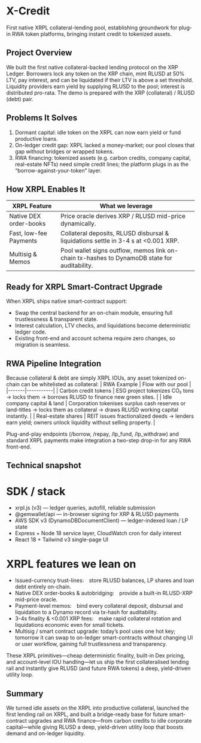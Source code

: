 # X-Credit

First native XRPL collateral-lending pool, establishing groundwork for plug-in RWA token platforms, bringing instant credit to tokenized assets.

## Project Overview
We built the first native collateral-backed lending protocol on the XRP Ledger. Borrowers lock any token on the XRP chain, mint RLUSD at 50% LTV, pay interest, and can be liquidated if their LTV is above a set threshold. Liquidity providers earn yield by supplying RLUSD to the pool; interest is distributed pro-rata. The demo is prepared with the XRP (collateral) / RLUSD (debt) pair.

## Problems It Solves
1. Dormant capital: idle token on the XRPL can now earn yield or fund productive loans.
2. On-ledger credit gap: XRPL lacked a money-market; our pool closes that gap without bridges or wrapped tokens.
3. RWA financing: tokenized assets (e.g. carbon credits, company capital, real-estate NFTs) need simple credit lines; the platform plugs in as the “borrow-against-your-token” layer.

## How XRPL Enables It
| XRPL Feature | What we leverage |
|-------|-----------|
| Native DEX order-books | Price oracle derives XRP / RLUSD mid-price dynamically. |
| Fast, low-fee Payments | Collateral deposits, RLUSD disbursal & liquidations settle in 3-4 s at <0.001 XRP. |
| Multisig & Memos | Pool wallet signs outflow, memos link on-chain tx-hashes to DynamoDB state for auditability. |

## Ready for XRPL Smart-Contract Upgrade
When XRPL ships native smart-contract support:
- Swap the central backend for an on-chain module, ensuring full trustlessness & transparent state.
- Interest calculation, LTV checks, and liquidations become deterministic ledger code.
- Existing front-end and account schema require zero changes, so migration is seamless.

## RWA Pipeline Integration
Because collateral & debt are simply XRPL IOUs, any asset tokenized on-chain can be whitelisted as collateral:
| RWA Example | Flow with our pool |
|-------|-----------|
| Carbon credit tokens |	ESG project tokenizes CO₂ tons → locks them → borrows RLUSD to finance new green sites. |
| Idle company capital & land | Corporation tokenises surplus cash reserves or land-titles → locks them as collateral → draws RLUSD working capital instantly. |
| Real-estate shares | REIT issues fractionalized deeds → lenders earn yield; owners unlock liquidity without selling property. |

Plug-and-play endpoints (/borrow, /repay, /lp_fund, /lp_withdraw) and standard XRPL payments make integration a two-step drop-in for any RWA front-end.

## Technical snapshot
# SDK / stack
- xrpl.js (v3) — ledger queries, autofill, reliable submission
- @gemwallet/api — in-browser signing for XRP & RLUSD payments
- AWS SDK v3 (DynamoDBDocumentClient) — ledger-indexed loan / LP state
- Express + Node 18 service layer, CloudWatch cron for daily interest
- React 18 + Tailwind v3 single-page UI
# XRPL features we lean on
- Issued-currency trust-lines: store RLUSD balances, LP shares and loan debt entirely on-chain.
- Native DEX order-books & autobridging: provide a built-in RLUSD-XRP mid-price oracle.
- Payment-level memos: bind every collateral deposit, disbursal and liquidation to a Dynamo record via tx-hash for auditability.
- 3-4s finality & <0.001 XRP fees: make rapid collateral rotation and liquidations economic even for small tickets.
- Multisig / smart contract upgrade: today’s pool uses one hot key; tomorrow it can swap to on-ledger smart-contracts without changing UI or user workflow, gaining full trustlessness and transparency.

These XRPL primitives—cheap deterministic finality, built-in Dex pricing, and account-level IOU handling—let us ship the first collateralised lending rail and instantly give RLUSD (and future RWA tokens) a deep, yield-driven utility loop.

## Summary
We turned idle assets on the XRPL into productive collateral, launched the first lending rail on XRPL, and built a bridge-ready base for future smart-contract upgrades and RWA finance—from carbon credits to idle corporate capital—while giving RLUSD a deep, yield-driven utility loop that boosts demand and on-ledger liquidity.
